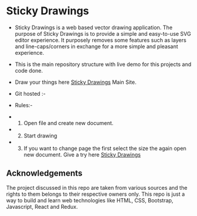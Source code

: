 # Sticky Drawings

- Sticky Drawings is a web based vector drawing application. The purpose of Sticky Drawings is to provide a simple and easy-to-use SVG editor experience. It purposely removes some features such as layers and line-caps/corners in exchange for a more simple and pleasant experience.

- This is the main repository structure with live demo for  this projects and code done.

- Draw your things here  [Sticky Drawings](https://editor.method.ac) Main Site.
- Git hosted :- 
- Rules:-
- 1. Open file and create new document.
- 2. Start drawing
- 3. If you want to change page the first select the size the again open new document.
Give a try here [Sticky Drawings](https://rajanand-132.github.io/Sticky-Drawings/src/)


## Acknowledgements

The project discussed in this repo are taken from various sources and the rights to them belongs to their respective owners only. This repo is just a way to build and learn web technologies like HTML, CSS, Bootstrap, Javascript, React and Redux.
